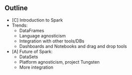 ## Outline

- [C] Introduction to Spark
- Trends:
  - DataFrames
  - Language agnosticism 
  - Integration with other tools/DBs
  - Dashboards and Notebooks and drag and drop tools
- [A] Future of Spark:
  - DataSets
  - Platform agnosticism, project Tungsten 
  - More integration